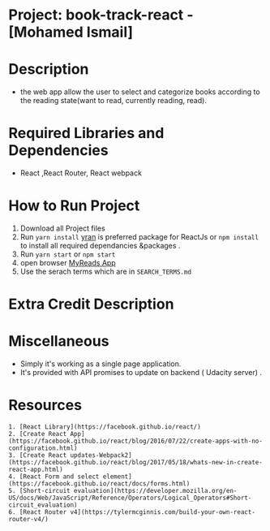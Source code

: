 # Project: book-track-react - [Mohamed Ismail]

# Description
   
  - the web app allow the user to select and categorize books according to the reading state(want to read, currently reading, read).

# Required Libraries and Dependencies
   - React ,React Router, React webpack

# How to Run Project 
   1.  Download all Project files
   2.  Run `yarn install` [yran](https://yarnpkg.com/en/) is preferred package for ReactJs or `npm install` to install all required dependancies &packages .
   3.  Run `yarn start`  or `npm start` 
   3.  open browser [MyReads App](http://localhost:3000/)
   4.  Use the serach terms which are in `SEARCH_TERMS.md`
    
# Extra Credit Description
  
 
# Miscellaneous
  - Simply it's working as a single page application.
  - It's provided with API promises to update on backend ( Udacity server) .

# Resources
 
    1. [React Library](https://facebook.github.io/react/)
    2. [Create React App](https://facebook.github.io/react/blog/2016/07/22/create-apps-with-no-configuration.html)
    3. [Create React updates-Webpack2](https://facebook.github.io/react/blog/2017/05/18/whats-new-in-create-react-app.html)
    4. [React Form and select element](https://facebook.github.io/react/docs/forms.html)
    5. [Short-circuit evaluation](https://developer.mozilla.org/en-US/docs/Web/JavaScript/Reference/Operators/Logical_Operators#Short-circuit_evaluation)
    6. [React Router v4](https://tylermcginnis.com/build-your-own-react-router-v4/)
